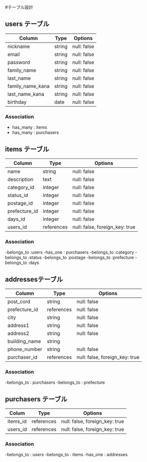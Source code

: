   #テーブル設計

  ## users テーブル

  | Column           | Type   | Options     |
  | ---------------- | ------ | ------------|
  | nickname         | string | null: false |
  | email            | string | null: false |
  | password         | string | null: false |
  | family_name      | string | null: false |
  | last_name        | string | null: false |
  | family_name_kana | string | null: false |
  | last_name_kana   | string | null: false |
  | birthday         | date   | null: false |

  ### Association

  - has_many : items
  - has_many : purchasers

  ## items テーブル

  | Column       | Type       | Options                        |
  | ------------ | ---------- | ------------------------------ |
  | name         | string     | null: false                    |
  | description  | text       | null: false                    |
  | category_id  | integer    | null: false                    |
  | status_id    | integer    | null: false                    |
  | postage_id   | integer    | null: false                    |
  | prefecture_id| integer    | null: false                    |
  | days_id      | integer    | null: false                    |
  | users_id     | references | null: false, foreign_key: true |

  ### Association

  -belongs_to :users
  -has_one : purchasers
  -belongs_to :category
  -belongs_to :status
  -belongs_to :postage
  -belongs_to :prefecture
  -belongs_to :days

  ## addressesテーブル

  | Column           | Type       | Options                        |
  | ---------------- | ---------- | ------------------------------ |  
  | post_cord        | string     | null: false                    |
  | prefecture_id    | references | null: false                    |
  | city             | string     | null: false                    |
  | address1         | string     | null: false                    |
  | address2         | string     | null: false                    |
  | building_name    | string     |                                |
  | phone_number     | string     | null: false                    |
  | purchaser_id     | references | null: false, foreign_key: true |

  ### Association

  -belongs_to : purchasers
  -belongs_to : prefecture

  ## purchasers テーブル

  | Colum    | Type       | Options                       |
  | -------- | ---------- | ----------------------------- |
  | items_id | references |null: false, foreign_key: true |
  | users_id | references |null: false, foreign_key: true |

  ### Association

  -belongs_to : users
  -belongs_to : items
  -has_one : addresses
